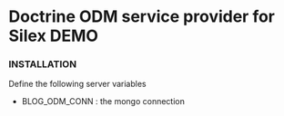 Doctrine ODM service provider for Silex DEMO
============================================



### INSTALLATION

Define the following server variables

+ BLOG_ODM_CONN  : the mongo connection
